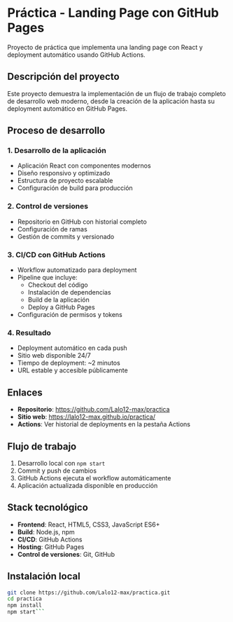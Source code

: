 # Práctica - Landing Page con GitHub Pages

Proyecto de práctica que implementa una landing page con React y deployment automático usando GitHub Actions.

## Descripción del proyecto

Este proyecto demuestra la implementación de un flujo de trabajo completo de desarrollo web moderno, desde la creación de la aplicación hasta su deployment automático en GitHub Pages.

## Proceso de desarrollo

### 1. Desarrollo de la aplicación
- Aplicación React con componentes modernos
- Diseño responsivo y optimizado
- Estructura de proyecto escalable
- Configuración de build para producción

### 2. Control de versiones
- Repositorio en GitHub con historial completo
- Configuración de ramas 
- Gestión de commits y versionado

### 3. CI/CD con GitHub Actions
- Workflow automatizado para deployment
- Pipeline que incluye:
  - Checkout del código
  - Instalación de dependencias
  - Build de la aplicación
  - Deploy a GitHub Pages
- Configuración de permisos y tokens

### 4. Resultado
- Deployment automático en cada push
- Sitio web disponible 24/7
- Tiempo de deployment: ~2 minutos
- URL estable y accesible públicamente

## Enlaces

- **Repositorio**: https://github.com/Lalo12-max/practica
- **Sitio web**: https://lalo12-max.github.io/practica/
- **Actions**: Ver historial de deployments en la pestaña Actions

## Flujo de trabajo

1. Desarrollo local con `npm start`
2. Commit y push de cambios
3. GitHub Actions ejecuta el workflow automáticamente
4. Aplicación actualizada disponible en producción

## Stack tecnológico

- **Frontend**: React, HTML5, CSS3, JavaScript ES6+
- **Build**: Node.js, npm
- **CI/CD**: GitHub Actions
- **Hosting**: GitHub Pages
- **Control de versiones**: Git, GitHub

## Instalación local

```bash
git clone https://github.com/Lalo12-max/practica.git
cd practica
npm install
npm start```